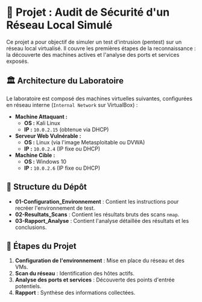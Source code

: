# 🧭 Projet : Audit de Sécurité d'un Réseau Local Simulé

Ce projet a pour objectif de simuler un test d'intrusion (pentest) sur un réseau local virtualisé. Il couvre les premières étapes de la reconnaissance : la découverte des machines actives et l'analyse des ports et services exposés.

## 🏛️ Architecture du Laboratoire

Le laboratoire est composé des machines virtuelles suivantes, configurées en réseau interne (`Internal Network` sur VirtualBox) :

- **Machine Attaquant :**
  - **OS :** Kali Linux
  - **IP :** `10.0.2.15` (obtenue via DHCP)
- **Serveur Web Vulnérable :**
  - **OS :** Linux (via l'image Metasploitable ou DVWA)
  - **IP :** `10.0.2.4` (IP fixe ou DHCP)
- **Machine Cible :**
  - **OS :** Windows 10
  - **IP :** `10.0.2.6` (IP fixe ou DHCP)

## 📂 Structure du Dépôt

- **01-Configuration_Environnement** : Contient les instructions pour recréer l'environnement de test.
- **02-Resultats_Scans** : Contient les résultats bruts des scans `nmap`.
- **03-Rapport_Analyse** : Contient l'analyse détaillée des résultats et les conclusions.

## 🚀 Étapes du Projet

1.  **Configuration de l'environnement** : Mise en place du réseau et des VMs.
2.  **Scan du réseau** : Identification des hôtes actifs.
3.  **Analyse des ports et services** : Découverte des points d'entrée potentiels.
4.  **Rapport** : Synthèse des informations collectées.
